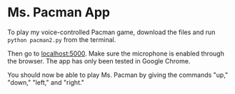 # Ms. Pacman App

To play my voice-controlled Pacman game, download the files and run `python pacman2.py` from the terminal.

Then go to [localhost:5000](localhost:5000). Make sure the microphone is enabled through the browser. The app has only been tested in Google Chrome.

You should now be able to play Ms. Pacman by giving the commands "up," "down," "left," and "right."

